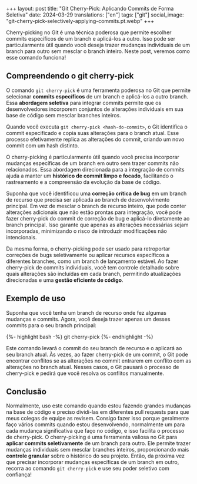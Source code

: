 +++
layout: post
title:  "Git Cherry-Pick: Aplicando Commits de Forma Seletiva"
date:   2024-03-29
translations: ["en"]
tags: ["git"]
social_image: "git-cherry-pick-selectively-applying-commits.pt.webp"
+++

<p class="intro"><span class="dropcap">C</span>herry-picking no Git é uma técnica poderosa que permite escolher commits específicos de um branch e aplicá-los a outro. Isso pode ser particularmente útil quando você deseja trazer mudanças individuais de um branch para outro sem mesclar o branch inteiro. Neste post, veremos como esse comando funciona!</p>

## Compreendendo o git cherry-pick
O comando `git cherry-pick` é uma ferramenta poderosa no Git que permite selecionar **commits específicos** de um branch e aplicá-los a outro branch. Essa **abordagem seletiva** para integrar commits permite que os desenvolvedores incorporem conjuntos de alterações individuais em sua base de código sem mesclar branches inteiros.

Quando você executa `git cherry-pick <hash-do-commit>`, o Git identifica o commit especificado e copia suas alterações para o branch atual. Esse processo efetivamente replica as alterações do commit, criando um novo commit com um hash distinto.

O cherry-picking é particularmente útil quando você precisa incorporar mudanças específicas de um branch em outro sem trazer commits não relacionados. Essa abordagem direcionada para a integração de commits ajuda a manter um **histórico de commit limpo e focado**, facilitando o rastreamento e a compreensão da evolução da base de código.

Suponha que você identificou uma **correção crítica de bug** em um branch de recurso que precisa ser aplicada ao branch de desenvolvimento principal. Em vez de mesclar o branch de recurso inteiro, que pode conter alterações adicionais que não estão prontas para integração, você pode fazer cherry-pick do commit de correção de bug e aplicá-lo diretamente ao branch principal. Isso garante que apenas as alterações necessárias sejam incorporadas, minimizando o risco de introduzir modificações não intencionais.

Da mesma forma, o cherry-picking pode ser usado para retroportar correções de bugs seletivamente ou aplicar recursos específicos a diferentes branches, como um branch de lançamento estável. Ao fazer cherry-pick de commits individuais, você tem controle detalhado sobre quais alterações são incluídas em cada branch, permitindo atualizações direcionadas e uma **gestão eficiente de código**.

## Exemplo de uso
Suponha que você tenha um branch de recurso onde fez algumas mudanças e commits. Agora, você deseja trazer apenas um desses commits para o seu branch principal:

{%- highlight bash -%}
git cherry-pick <hash-do-commit>
{%- endhighlight -%}

Este comando levará o commit do seu branch de recurso e o aplicará ao seu branch atual. Às vezes, ao fazer cherry-pick de um commit, o Git pode encontrar conflitos se as alterações no commit entrarem em conflito com as alterações no branch atual. Nesses casos, o Git pausará o processo de cherry-pick e pedirá que você resolva os conflitos manualmente.

## Conclusão
Normalmente, uso este comando quando estou fazendo grandes mudanças na base de código e preciso dividi-las em diferentes pull requests para que meus colegas de equipe as revisem. Consigo fazer isso porque geralmente faço vários commits quando estou desenvolvendo, normalmente um para cada mudança significativa que faço no código, e isso facilita o processo de cherry-pick. O cherry-picking é uma ferramenta valiosa no Git para **aplicar commits seletivamente** de um branch para outro. Ele permite trazer mudanças individuais sem mesclar branches inteiros, proporcionando mais **controle granular** sobre o histórico do seu projeto. Então, da próxima vez que precisar incorporar mudanças específicas de um branch em outro, recorra ao comando `git cherry-pick` e use seu poder seletivo com confiança!
